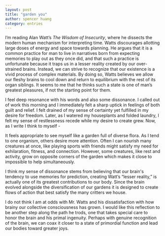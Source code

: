```yaml
---
layout: post
title: "garden you"
author: spencer huang
category: entries
---
```


I’m reading Alan Watt’s *The Wisdom of Insecurity*, where he dissects the modern human mechanism for interpreting time. Watts discourages allotting large doses of energy and space towards planning. He argues that it is a common practice for man to live in narratives born from expecting memories to play out as they once did, and that such a practice is unfortunate because it traps us in a lesser reality created by our over-strained brains. Instead, we can strive to recognize that our existence is a vivid process of complex materials. By doing so, Watts believes we allow our fleshy brains to cool down and return to equilibrium with the rest of its organ siblings. It seems to me that he thinks such a state is one of man’s greatest pleasures, if not the starting point for them. 

I feel deep resonance with his words and also some dissonance. I called out of work this morning and I immediately felt a sharp uptick in feelings of both guilt and relief. I felt drained of my sense of certainty yet fulfilled in my desire for freedom. Later, as I watered my houseplants and folded laundry, I felt my sense of restlessness recede while my desire to create grew. Now, as I write I think to myself -

It feels appropriate to see myself like a garden full of diverse flora. As I tend to one organism, others desire more attention. Often I can nourish many creatures at once, like playing sports with friends might satisfy my need for exhilaration, fitness, and connection. However, some creatures, like rest and activity, grow on opposite corners of the garden which makes it close to impossible to help simultaneously. 

I think my sense of dissonance stems from believing that our brain's tendency to use memories for prediction, creating Watt’s “lesser reality,” is actually one of its greatest contributions to our body. Since the brain evolved alongside the diversification of our gardens it is designed to create flows of action that best satisfy the many critters we house. 

I do not think I am at odds with Mr. Watts and his dissatisfaction with how brainy our collective consciousness has grown. I would like this reflection to be another step along the path he trods, one that takes special care to honor the brain and his primal ingenuity. Perhaps with genuine recognition of the brain, we can coax it closer to a state of primordial function and lead our bodies toward greater joys. 
